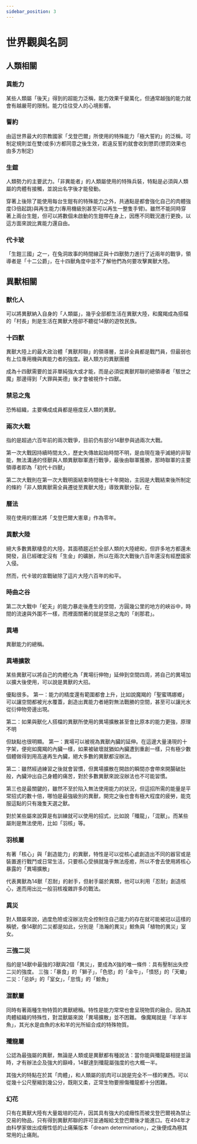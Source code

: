 ```yaml
---
sidebar_position: 3
---
```


# 世界觀與名詞

## 人類相關

### 異能力
某些人類屬「後天」得到的超能力泛稱，能力效果千變萬化，但通常越強的能力就會有越嚴苛的限制。能力往往受人的心境影響。

### 誓約
由這世界最大的宗教國家「戈登巴爾」所使用的特殊能力「極大誓約」的泛稱，可制定規則並在雙(或多)方都同意之後生效，若違反誓約就會收到懲罰(懲罰效果也由多方制定)

### 生鎧
人類勢力的主要武力。「非異能者」的人類屬使用的特殊兵裝，特點是必須與人類屬的肉體有接觸，並說出名字後才能發動。

穿著上後除了能使用每台生鎧有的特殊能力之外，共通點是都會強化自己的肉體強度(3倍起跳)與再生能力(專用機級別甚至可以再生一整隻手臂)。雖然不能同時穿著上兩台生鎧，但可以將數個未啟動的生鎧帶在身上，因應不同戰況進行更換，以這方面來說比異能力還自由。

### 代卡玻
「生鎧三國」之一，在兔洞故事的時間線正與十四獸勢力進行了近兩年的戰爭，領導者是「十二公爵」，在十四獸角度中並不了解他們為何要攻擊異獸大陸。

## 異獸相關

### 獸化人
可以將異獸納入自身的「人類屬」，幾乎全部都生活在異獸大陸，和魔羯成為搭檔的「村長」則是生活在異獸大陸卻不聽從14獸的遊牧民族。

### 十四獸
異獸大陸上的最大政治體「異獸邦聯」的領導層，並非全員都是戰鬥員，但最弱也有上位專用機與異能力者的強度。親人類方的異獸團體

成為十四獸需要的並非單純強大或才能，而是必須從異獸邦聯的總領導者「駭世之魔」那邊得到「大罪與美德」後才會被視作十四獸。

### 禁忌之鬼
恐怖組織，主要構成成員都是極度反人類的異獸。

### 兩次大戰
指的是超過六百年前的兩次戰爭，目前仍有部分14獸參與過兩次大戰。

第一次大戰因持續時間太久，歷史失傳故起始時間不明，是由現在幾乎滅絕的非智能，無法溝通的怪獸與人類異獸聯軍進行戰爭，最後由聯軍獲勝，那時聯軍的主要領導者即為「初代十四獸」

第二次大戰則在第一次大戰明面結束時間後七十年開始，主因是大戰結束後所制定的條約「非人類異獸需全員遷徙至異獸大陸」導致異獸分裂，在

### 曆法

現在使用的曆法將「戈登巴爾大憲章」作為零年。

### 異獸大陸
絕大多數異獸棲息的大陸，其面積趨近於全部人類的大陸總和，但許多地方都還未開發，且已經確定沒有「生金」的礦脈，所以在兩次大戰後六百年還沒有經歷國家入侵。

然而，代卡玻的宣戰破除了這片大陸六百年的和平。

### 時曲之谷

第二次大戰中「蛇夫」的能力暴走後產生的空間，方圓幾公里的地方的峽谷中，時間的流速與外圍不一樣，而裡面關著的就是禁忌之鬼的「剎那君」。

### 異場
異獸能力的總稱。

### 異場擴散
某些異獸可以將自己的肉體化為「異場衍伸物」延伸到空間四周，將自己的異場加以擴大後使用，可以說是異獸的大招。

優點很多。
第一：能力的精度還有範圍都會上升，比如說魔羯的「聖蜜瑪娜鄉」可以讓空間都被光水覆蓋，創造出異能力者絕對無法戰勝的空間，甚至可以讓光水從衍伸物旁邊出現。

第二：如果與獸化人搭檔的異獸所使用的異場擴散甚至會比原本的能力更強，原理不明

但缺點也很明顯。
第一：異場可以被視為異獸內臟的延伸。在這邊大量湧現的十字架，便宛如魔羯的內臟一樣，如果被破壞就猶如內臟遭到重創一樣，只有極少數個體做得到用高速再生內臟，絕大多數的異獸都沒辦法。

第二：雖然經過練習之後就會習慣，但異場擴散在開啟的瞬間亦會帶來開腸破肚般，內臟沖出自己身體的痛苦，對於多數異獸來說沒辦法也不可能習慣。

第三也是最關鍵的，雖然不至於陷入無法使用能力的狀況，但這招所需的能量是平常招式的數十倍，哪怕是最強級別的異獸，開完之後也會有極大程度的疲勞，能克服這點的只有幾隻天選之獸。

對於某些屬來說算是有訓練就可以使用的招式，比如說「殲龍」，「混獸」。而某些屬則是無法使用，比如「羽核」等。

### 羽核屬

有著「核心」與「創造能力」的異獸，特性是可以從核心處創造出不同的器官或是裝置進行戰鬥或日常生活，只要核心受損就幾乎無法痊癒，所以不會去使用將核心暴露的「異場擴散」

代表異獸為14獸「忍耐」的射手，但射手屬於異類，他可以利用「忍耐」創造核心，進而用出比一般羽核複雜許多的戰法。

### 異災
對人類屬來說，過度危險或沒辦法完全控制住自己能力的存在就可能被冠以這樣的稱號，像14獸的二災都是如此，分別是「浩瀚的異災」鯨魚與「植物的異災」室女。


### 三強二災
指的是14獸中最強的3獸與2個「異災」，要成為X強的唯一條件：具有壓制出失控二災的強度。
三強：「暴食」的「獅子」，「色慾」的「金牛」，「憤怒」的「天蠍」
二災：「忌妒」的「室女」，「怠惰」的「鯨魚」

### 混獸屬
同時有著兩種生物特質的異獸總稱。特性是能力常常也會呈現物質的融合。因為其肉體組織的特殊性，對混獸屬來說「異場擴散」並不困難。
像魔羯就是「半羊半魚」，其光水是由魚的水和羊的光所組合成的特殊物質。

### 殲龍屬
公認為最強屬的異獸，無論是人類或是異獸都有種說法：當你能與殲龍屬相提並論時，才有辦法企及強大的巔峰，14獸達到殲龍屬強度的也大概一半。

其強大的特點在於其「肉體」，和人類屬的肌肉可以說是完全不一樣的東西。可以從幾十公尺壓縮到幾公分，既剛又柔，正常生物要擦傷殲龍都十分困難。

### 幻花
只有在異獸大陸有大量栽培的花卉，因其具有強大的成癮性而被戈登巴爾視為禁止交易的物品，只有得到異獸邦聯的許可並通報給戈登巴爾後才能進口。在494年才由科學家做出成癮性低的止痛藥版本「dream determination」，之後便成為極其常用的止痛劑。
